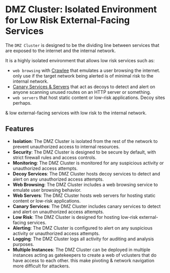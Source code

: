 # DMZ Cluster: Isolated Environment for Low Risk External-Facing Services

The `DMZ Cluster` is designed to be the dividing line between services that are exposed to the internet and the internal network. 

It is a highly isolated environment that allows low risk services such as:
- `web browsing` with [Crawlee]() that emulates a user browsing the internet. only use if the target network being alerted is of minimal risk to the internal network.
- [Canary Services & Servers]() that act as decoys to detect and alert on anyone scanning unused routes on an HTTP server or something.
- `web servers` that host static content or low-risk applications. Decoy sites perhaps.

& low external-facing services with low risk to the internal network.

## Features

- **Isolation**: The DMZ Cluster is isolated from the rest of the network to prevent unauthorized access to internal resources.
- **Security**: The DMZ Cluster is designed to be secure by default, with strict firewall rules and access controls.
- **Monitoring**: The DMZ Cluster is monitored for any suspicious activity or unauthorized access attempts.
- **Decoy Services**: The DMZ Cluster hosts decoy services to detect and alert on any unauthorized access attempts.
- **Web Browsing**: The DMZ Cluster includes a web browsing service to emulate user browsing behavior.
- **Web Servers**: The DMZ Cluster hosts web servers for hosting static content or low-risk applications.
- **Canary Services**: The DMZ Cluster includes canary services to detect and alert on unauthorized access attempts.
- **Low Risk**: The DMZ Cluster is designed for hosting low-risk external-facing services.
- **Alerting**: The DMZ Cluster is configured to alert on any suspicious activity or unauthorized access attempts.
- **Logging**: The DMZ Cluster logs all activity for auditing and analysis purposes.
- **Multiple Instances**: The DMZ Cluster can be deployed in multiple instances acting as gatekeepers to create a web of vclusters that do have access to each other. this make pivoting & network navigation more difficult for attackers.